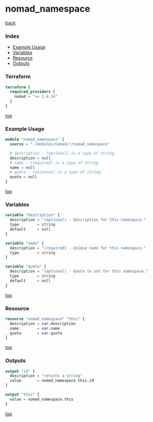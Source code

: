 # nomad_namespace

[back](../nomad.md)

### Index

- [Example Usage](#example-usage)
- [Variables](#variables)
- [Resource](#resource)
- [Outputs](#outputs)

### Terraform

```terraform
terraform {
  required_providers {
    nomad = ">= 1.4.14"
  }
}
```

[top](#index)

### Example Usage

```terraform
module "nomad_namespace" {
  source = "./modules/nomad/r/nomad_namespace"

  # description - (optional) is a type of string
  description = null
  # name - (required) is a type of string
  name = null
  # quota - (optional) is a type of string
  quota = null
}
```

[top](#index)

### Variables

```terraform
variable "description" {
  description = "(optional) - Description for this namespace."
  type        = string
  default     = null
}

variable "name" {
  description = "(required) - Unique name for this namespace."
  type        = string
}

variable "quota" {
  description = "(optional) - Quota to set for this namespace."
  type        = string
  default     = null
}
```

[top](#index)

### Resource

```terraform
resource "nomad_namespace" "this" {
  description = var.description
  name        = var.name
  quota       = var.quota
}
```

[top](#index)

### Outputs

```terraform
output "id" {
  description = "returns a string"
  value       = nomad_namespace.this.id
}

output "this" {
  value = nomad_namespace.this
}
```

[top](#index)